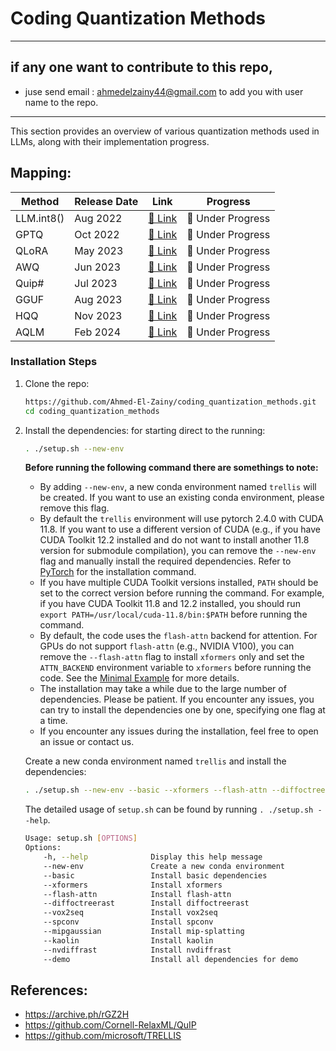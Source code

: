 # Coding Quantization Methods

----
## if any one want to contribute to this repo,
- juse send email : ahmedelzainy44@gmail.com
to add you with user name to the repo.
-----

This section provides an overview of various quantization methods used in LLMs, along with their implementation progress.

## Mapping:
| Method  | Release Date | Link | Progress |
|---------|-------------|------|-----------|
| LLM.int8() | Aug 2022 | [🔗 Link](https://huggingface.co/blog/hf-bitsandbytes-integration) | 🚧 Under Progress |
| GPTQ | Oct 2022 | [🔗 Link](https://arxiv.org/abs/2210.17323) | 🚧 Under Progress |
| QLoRA | May 2023 | [🔗 Link](https://arxiv.org/abs/2305.14314) | 🚧 Under Progress |
| AWQ | Jun 2023 | [🔗 Link](https://arxiv.org/abs/2306.00978) | 🚧 Under Progress |
| Quip# | Jul 2023 | [🔗 Link](https://arxiv.org/abs/2307.13304) | 🚧 Under Progress |
| GGUF | Aug 2023 | [🔗 Link](https://github.com/ggerganov/llama.cpp/pull/2333) | 🚧 Under Progress |
| HQQ | Nov 2023 | [🔗 Link](https://arxiv.org/abs/2311.07678) | 🚧 Under Progress |
| AQLM | Feb 2024 | [🔗 Link](https://arxiv.org/abs/2402.07634) | 🚧 Under Progress |




### Installation Steps
1. Clone the repo:
    ```sh
    https://github.com/Ahmed-El-Zainy/coding_quantization_methods.git
    cd coding_quantization_methods
    ```
2. Install the dependencies:
    for starting direct to the running:
    ```sh
    . ./setup.sh --new-env
    ```
    
    **Before running the following command there are somethings to note:**
    - By adding `--new-env`, a new conda environment named `trellis` will be created. If you want to use an existing conda environment, please remove this flag.
    - By default the `trellis` environment will use pytorch 2.4.0 with CUDA 11.8. If you want to use a different version of CUDA (e.g., if you have CUDA Toolkit 12.2 installed and do not want to install another 11.8 version for submodule compilation), you can remove the `--new-env` flag and manually install the required dependencies. Refer to [PyTorch](https://pytorch.org/get-started/previous-versions/) for the installation command.
    - If you have multiple CUDA Toolkit versions installed, `PATH` should be set to the correct version before running the command. For example, if you have CUDA Toolkit 11.8 and 12.2 installed, you should run `export PATH=/usr/local/cuda-11.8/bin:$PATH` before running the command.
    - By default, the code uses the `flash-attn` backend for attention. For GPUs do not support `flash-attn` (e.g., NVIDIA V100), you can remove the `--flash-attn` flag to install `xformers` only and set the `ATTN_BACKEND` environment variable to `xformers` before running the code. See the [Minimal Example](#minimal-example) for more details.
    - The installation may take a while due to the large number of dependencies. Please be patient. If you encounter any issues, you can try to install the dependencies one by one, specifying one flag at a time.
    - If you encounter any issues during the installation, feel free to open an issue or contact us.
    
    Create a new conda environment named `trellis` and install the dependencies:
    ```sh
    . ./setup.sh --new-env --basic --xformers --flash-attn --diffoctreerast --spconv --mipgaussian --kaolin --nvdiffrast
    ```
    The detailed usage of `setup.sh` can be found by running `. ./setup.sh --help`.
    ```sh
    Usage: setup.sh [OPTIONS]
    Options:
        -h, --help              Display this help message
        --new-env               Create a new conda environment
        --basic                 Install basic dependencies
        --xformers              Install xformers
        --flash-attn            Install flash-attn
        --diffoctreerast        Install diffoctreerast
        --vox2seq               Install vox2seq
        --spconv                Install spconv
        --mipgaussian           Install mip-splatting
        --kaolin                Install kaolin
        --nvdiffrast            Install nvdiffrast
        --demo                  Install all dependencies for demo
    ```


## References:
* https://archive.ph/rGZ2H
* https://github.com/Cornell-RelaxML/QuIP
* https://github.com/microsoft/TRELLIS


